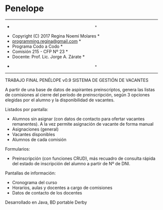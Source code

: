 # Penelope
 *********************************************
 *                                           * 
 *  Copyright (C) 2017 Regina Noemí Molares  *
 *  programming.regina@gmail.com             *
 *  Programa Codo a Codo                     *
 *  Comisión 215 - CFP Nº 23                 *
 *  Docente: Prof. Lic. Jorge A. Zárate      *
 *                                           *
 *********************************************

TRABAJO FINAL
PENÉLOPE v0.9
SISTEMA DE GESTIÓN DE VACANTES 
 

A partir de una base de datos de aspirantes preinscriptos, genera las listas de comisiones al cierre del período de preinscripción, según 3 opciones elegidas por el alumno y la disponibilidad de vacantes. 
 

Listados por pantalla: 
- Alumnos sin asignar (con datos de contacto para ofertar vacantes remanentes). A la vez permite asignación de vacante de forma manual 
- Asignaciones (general) 
- Vacantes disponibles 
- Alumnos de cada comisión 
 
Formularios: 
- Preinscripción (con funciones CRUD), más recuadro de consulta rápida del estado de inscripción del alumno a partir de Nº de DNI.
  

Pantallas de información: 
- Cronograma del curso 
- Horarios, aulas y docentes a cargo de comisiones 
- Datos de contacto de los docentes
 
 Desarrollado en Java, BD portable Derby
